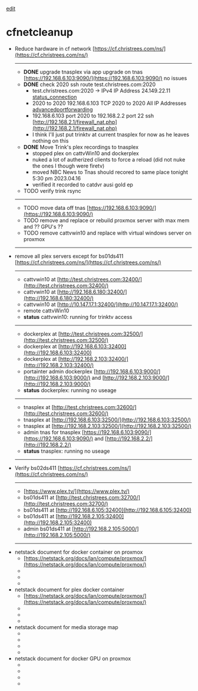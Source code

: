 [edit](https://github.com/christrees/wip/edit/main/cfnetcleanup/README.md)

# cfnetcleanup

- Reduce hardware in cf network [https://cf.christrees.com/ns/](https://cf.christrees.com/ns/)
  - ----
  - __DONE__ upgrade tnasplex via app upgrade on tnas [https://192.168.6.103:9090/](https://192.168.6.103:9090/) no issues
  - __DONE__ check 2020 ssh route test.christrees.com:2020
    - test.christrees.com:2020 -> IPv4 IP Address	24.149.22.11 [status_connection](http://192.168.6.1/#/html/status/status_connection.html)
    - 2020 to 2020	192.168.6.103 TCP	2020 to 2020	All IP Addresses [advancedportforwarding](http://192.168.6.1/#/html/advanced/security/advanced_security_advancedportforwarding.html)
    - 192.168.6.103 port 2020 to 192.168.2.2 port 22 ssh [http://192.168.2.1/firewall_nat.php](http://192.168.2.1/firewall_nat.php)
    - I think I'll just put trinktv at current tnasplex for now as he leaves nothing on this
  - __DONE__ Move Trink's plex recordings to tnasplex
    - stopped plex on cattvWin10 and dockerplex
    - nuked a lot of autherized clients to force a reload (did not nuke the ones I though were firetv)
    - moved NBC News to Tnas should recored to same place tonight 5:30 pm 2023.04.16
    - verified it recorded to catdvr ausi gold ep
  - TODO verify trink rsync
  - ----
  - TODO move data off tnas [https://192.168.6.103:9090/](https://192.168.6.103:9090/) 
  - TODO remove and replace or rebuild proxmox server with max mem and ?? GPU's ??
  - TODO remove cattvwin10 and replace with virtual windows server on proxmox
  - ---
- remove all plex servers except for bs01ds411 [https://cf.christrees.com/ns/](https://cf.christrees.com/ns/)
  - ----
  - cattvwin10 at [http://test.christrees.com:32400/](http://test.christrees.com:32400/)
  - cattvwin10 at [http://192.168.6.180:32400/](http://192.168.6.180:32400/)
  - cattvwin10 at [http://10.147.17.1:32400/](http://10.147.17.1:32400/)
  - remote cattvWin10 
  - __status__ cattvwin10: running for trinktv access
  - ----
  - dockerplex at [http://test.christrees.com:32500/](http://test.christrees.com:32500/)
  - dockerplex at [http://192.168.6.103:32400](http://192.168.6.103:32400)
  - dockerplex at [http://192.168.2.103:32400/](http://192.168.2.103:32400/)
  - portainter admin dockerplex [http://192.168.6.103:9000/](http://192.168.6.103:9000/) and [http://192.168.2.103:9000/](http://192.168.2.103:9000/)
  - __status__ dockerplex: running no useage
  - ----
  - tnasplex at [http://test.christrees.com:32600/](http://test.christrees.com:32600/)
  - tnasplex at [http://192.168.6.103:32500/](http://192.168.6.103:32500/)
  - tnasplex at [http://192.168.2.103:32500/](http://192.168.2.103:32500/)
  - admin tnas for tnasplex [https://192.168.6.103:9090/](https://192.168.6.103:9090/) and [http://192.168.2.2/](http://192.168.2.2/)
  - __status__ tnasplex: running no useage
  - ----
- Verify bs02ds411 [https://cf.christrees.com/ns/](https://cf.christrees.com/ns/)
  - ---
  - [https://www.plex.tv/](https://www.plex.tv/)
  - bs01ds411 at [http://test.christrees.com:32700/](http://test.christrees.com:32700/)
  - bs01ds411 at [http://192.168.6.105:32400](http://192.168.6.105:32400)
  - bs01ds411 at [http://192.168.2.105:32400](http://192.168.2.105:32400)
  - admin bs01ds411 at [http://192.168.2.105:5000/](http://192.168.2.105:5000/)
  - ---
- netstack document for docker container on proxmox
  - [https://netstack.org/docs/lan/compute/proxmox/](https://netstack.org/docs/lan/compute/proxmox/)
  - []()
  - []()
  - []()
- netstack document for plex docker container
  - [https://netstack.org/docs/lan/compute/proxmox/](https://netstack.org/docs/lan/compute/proxmox/)
  - []()
  - []()
  - []()
- netstack document for media storage map
  - []()
  - []()
  - []()
  - []()
- netstack document for docker GPU on proxmox
  - []()
  - []()
  - []()
  - []()


